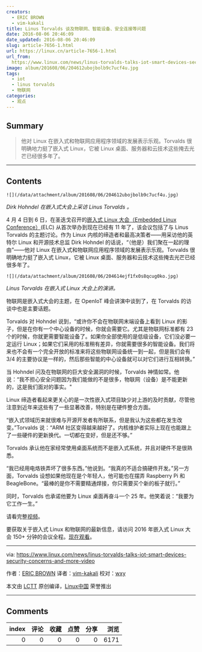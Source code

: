 ```yaml
---
creators:
  - ERIC BROWN
  - vim-kakali
title: Linus Torvalds 谈及物联网、智能设备、安全连接等问题
date: 2016-08-06 20:46:09
date_updated: 2016-08-06 20:46:09
slug: article-7656-1.html
url: https://linux.cn/article-7656-1.html
url_from: 
  https://www.linux.com/news/linus-torvalds-talks-iot-smart-devices-security-concerns-and-more-video
image: album/201608/06/204612ubojbolb9c7ucf4u.jpg
tags:
  - iot
  - linus torvalds
  - 物联网
categories:
  - 观点
---
```


## Summary

> 他对 Linux 在嵌入式和物联网应用程序领域的发展表示乐观。Torvalds 很明确地力挺了嵌入式 Linux，它被 Linux 桌面、服务器和云技术这些掩去光芒已经很多年了。

***

<!-- more -->

## Contents

`![](/data/attachment/album/201608/06/204612ubojbolb9c7ucf4u.jpg)`

*Dirk Hohndel 在嵌入式大会上采访 Linus Torvalds 。*

4 月 4 日到 6 日，在圣迭戈召开的[嵌入式 Linux 大会（Embedded Linux Conference）](http://events.linuxfoundation.org/events/embedded-linux-conference)(ELC) 从首次举办到现在已经有 11 年了，该会议包括了与 Linus Torvalds 的主题讨论。作为 Linux 内核的缔造者和最高决策者——用采访他的英特尔 Linux 和开源技术总监 Dirk Hohndel 的话说，“（他是）我们聚在一起的理由”——他对 Linux 在嵌入式和物联网应用程序领域的发展表示乐观。Torvalds 很明确地力挺了嵌入式 Linux，它被 Linux 桌面、服务器和云技术这些掩去光芒已经很多年了。

`![](/data/attachment/album/201608/06/204614ejf1fx0s8qcug0ko.jpg)`

*Linus Torvalds 在嵌入式 Linux 大会上的演讲。*

物联网是嵌入式大会的主题，在 OpenIoT 峰会讲演中谈到了，在 Torvalds 的访谈中也是主要话题。

Torvalds 对 Hohndel 说到，“或许你不会在物联网末端设备上看到 Linux 的影子，但是在你有一个中心设备的时候，你就会需要它。尤其是物联网标准都有 23 个的时候，你就更需要智能设备了。如果你全部使用的是低级设备，它们没必要一定运行 Linux；如果它们采用的标准稍有差异，你就需要很多的智能设备。我们将来也不会有一个完全开放的标准来将这些物联网设备统一到一起，但是我们会有 3/4 的主要协议是一样的，然后那些智能的中心设备就可以对它们进行互相转换。”

当 Hohndel 问及在物联网的巨大安全漏洞的时候，Torvalds 神情如常。他说：“我不担心安全问题因为我们能做的不是很多，物联网（设备）是不能更新的，这是我们面对的事实。"

Linux 缔造者看起来更关心的是一次性嵌入式项目缺少对上游的及时贡献，尽管他注意到近年来这些有了一些显著改善，特别是在硬件整合方面。

“嵌入式领域历来就很难与开源开发者有所联系，但是我认为这些都在发生改变。”Torvalds 说：“ARM 社区变得越来越好了。内核维护者实际上现在也能跟上了一些硬件的更新换代。一切都在变好，但是还不够。”

Torvalds 承认他在家经常使用桌面系统而不是嵌入式系统，并且对硬件不是很熟悉。

“我已经用电烙铁弄坏了很多东西。”他说到。“我真的不适合搞硬件开发。”另一方面，Torvalds 设想如果他现在是个年轻人，他可能也在摆弄 Raspberry Pi 和 BeagleBone。“最棒的是你不需要精通焊接，你只需要买个新的板子就行。”

同时，Torvalds 也承诺他要为 Linux 桌面再奋斗一个 25 年。他笑着说：“我要为它工作一生。”

请看完整[视频](https://youtu.be/tQKUWkR-wtM)。

要获取关于嵌入式 Linux 和物联网的最新信息，请访问 2016 年嵌入式 Linux 大会 150+ 分钟的会议全程。[现在观看](http://go.linuxfoundation.org/elc-openiot-summit-2016-videos?utm_source=lf&utm_medium=blog&utm_campaign=linuxcom)。

---

via: <https://www.linux.com/news/linus-torvalds-talks-iot-smart-devices-security-concerns-and-more-video>

作者：[ERIC BROWN](https://www.linux.com/users/ericstephenbrown) 译者：[vim-kakali](https://github.com/vim-kakali) 校对：[wxy](https://github.com/wxy)

本文由 [LCTT](https://github.com/LCTT/TranslateProject) 原创编译，[Linux中国](https://linux.cn/) 荣誉推出

***

## Comments


|   index |   评论 |   收藏 |   点赞 |   分享 |   浏览 |
|--------:|-------:|-------:|-------:|-------:|-------:|
|       0 |      0 |      0 |      0 |      0 |   6171 |
